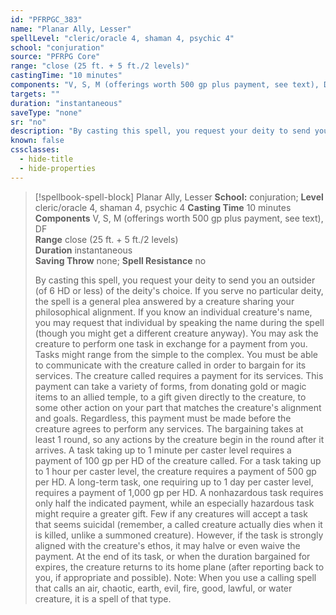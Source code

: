 ```yaml
---
id: "PFRPGC_383"
name: "Planar Ally, Lesser"
spellLevel: "cleric/oracle 4, shaman 4, psychic 4"
school: "conjuration"
source: "PFRPG Core"
range: "close (25 ft. + 5 ft./2 levels)"
castingTime: "10 minutes"
components: "V, S, M (offerings worth 500 gp plus payment, see text), DF"
targets: ""
duration: "instantaneous"
saveType: "none"
sr: "no"
description: "By casting this spell, you request your deity to send you an outsider (of 6 HD or less) of the deity's choice. If you serve no particular deity, the spell is a general plea answered by a creature sharing your philosophical alignment. If you know an individual creature's name, you may request that individual by speaking the name during the spell (though you might get a different creature anyway).  You may ask the creature to perform one task in exchange for a payment from you. Tasks might range from the simple to the complex. You must be able to communicate with the creature called in order to bargain for its services.  The creature called requires a payment for its services. This payment can take a variety of forms, from donating gold or magic items to an allied temple, to a gift given directly to the creature, to some other action on your part that matches the creature's alignment and goals.  Regardless, this payment must be made before the creature agrees to perform any services. The bargaining takes at least 1 round, so any actions by the creature begin in the round after it arrives.  A task taking up to 1 minute per caster level requires a payment of 100 gp per HD of the creature called. For a task taking up to 1 hour per caster level, the creature requires a payment of 500 gp per HD. A long-term task, one requiring up to 1 day per caster level, requires a payment of 1,000 gp per HD.  A nonhazardous task requires only half the indicated payment, while an especially hazardous task might require a greater gift. Few if any creatures will accept a task that seems suicidal (remember, a called creature actually dies when it is killed, unlike a summoned creature). However, if the task is strongly aligned with the creature's ethos, it may halve or even waive the payment.  At the end of its task, or when the duration bargained for expires, the creature returns to its home plane (after reporting back to you, if appropriate and possible).  Note: When you use a calling spell that calls an air, chaotic, earth, evil, fire, good, lawful, or water creature, it is a spell of that type."
known: false
cssclasses:
  - hide-title
  - hide-properties
---
```


> [!spellbook-spell-block] Planar Ally, Lesser
> **School:** conjuration; **Level** cleric/oracle 4, shaman 4, psychic 4
> **Casting Time** 10 minutes  
> **Components** V, S, M (offerings worth 500 gp plus payment, see text), DF  
> **Range** close (25 ft. + 5 ft./2 levels)  
> **Duration** instantaneous  
> **Saving Throw** none; **Spell Resistance** no
> 
> By casting this spell, you request your deity to send you an outsider (of 6 HD or less) of the deity's choice. If you serve no particular deity, the spell is a general plea answered by a creature sharing your philosophical alignment. If you know an individual creature's name, you may request that individual by speaking the name during the spell (though you might get a different creature anyway).  You may ask the creature to perform one task in exchange for a payment from you. Tasks might range from the simple to the complex. You must be able to communicate with the creature called in order to bargain for its services.  The creature called requires a payment for its services. This payment can take a variety of forms, from donating gold or magic items to an allied temple, to a gift given directly to the creature, to some other action on your part that matches the creature's alignment and goals.  Regardless, this payment must be made before the creature agrees to perform any services. The bargaining takes at least 1 round, so any actions by the creature begin in the round after it arrives.  A task taking up to 1 minute per caster level requires a payment of 100 gp per HD of the creature called. For a task taking up to 1 hour per caster level, the creature requires a payment of 500 gp per HD. A long-term task, one requiring up to 1 day per caster level, requires a payment of 1,000 gp per HD.  A nonhazardous task requires only half the indicated payment, while an especially hazardous task might require a greater gift. Few if any creatures will accept a task that seems suicidal (remember, a called creature actually dies when it is killed, unlike a summoned creature). However, if the task is strongly aligned with the creature's ethos, it may halve or even waive the payment.  At the end of its task, or when the duration bargained for expires, the creature returns to its home plane (after reporting back to you, if appropriate and possible).  Note: When you use a calling spell that calls an air, chaotic, earth, evil, fire, good, lawful, or water creature, it is a spell of that type.